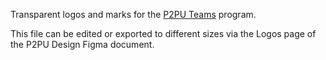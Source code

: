 Transparent logos and marks for the [P2PU Teams](https://www.p2pu.org/en/teams/) program. 

This file can be edited or exported to different sizes via the Logos page of the P2PU Design Figma document. 
